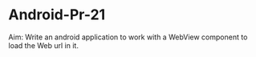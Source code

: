 # Android-Pr-21

Aim: Write an android application to work with a WebView component to load the Web url in it.
